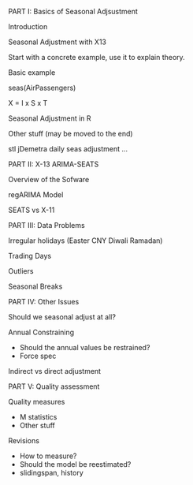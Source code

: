
PART I: Basics of Seasonal Adjsustment

Introduction

Seasonal Adjustment with X13

Start with a concrete example, use it to explain theory.


Basic example

seas(AirPassengers)

X = I x S x T



Seasonal Adjustment in R

Other stuff (may be moved to the end)

stl
jDemetra
daily seas adjustment
…


PART II: X-13 ARIMA-SEATS

Overview of the Sofware

regARIMA Model

SEATS vs X-11



PART III: Data Problems

Irregular holidays (Easter CNY Diwali Ramadan)

Trading Days

Outliers

Seasonal Breaks



PART IV: Other Issues

Should we seasonal adjust at all?

Annual Constraining

- Should the annual values be restrained?
- Force spec

Indirect vs direct adjustment

PART V: Quality assessment

Quality measures

- M statistics
- Other stuff

Revisions

- How to measure?
- Should the model be reestimated?
- slidingspan, history

